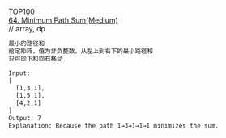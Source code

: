 TOP100  
[64. Minimum Path Sum(Medium)](https://leetcode.com/problems/minimum-path-sum/)  
// array, dp

```html
最小的路径和
给定矩阵，值为非负整数，从左上到右下的最小路径和
只可向下和向右移动

Input:
[
  [1,3,1],
  [1,5,1],
  [4,2,1]
]
Output: 7
Explanation: Because the path 1→3→1→1→1 minimizes the sum.
```